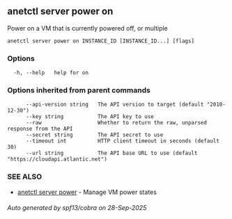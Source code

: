 ## anetctl server power on

Power on a VM that is currently powered off, or multiple

```
anetctl server power on INSTANCE_ID [INSTANCE_ID...] [flags]
```

### Options

```
  -h, --help   help for on
```

### Options inherited from parent commands

```
      --api-version string   The API version to target (default "2010-12-30")
      --key string           The API key to use
      --raw                  Whether to return the raw, unparsed response from the API
      --secret string        The API secret to use
      --timeout int          HTTP client timeout in seconds (default 30)
      --url string           The API base URL to use (default "https://cloudapi.atlantic.net")
```

### SEE ALSO

* [anetctl server power](anetctl_server_power.md)	 - Manage VM power states

###### Auto generated by spf13/cobra on 28-Sep-2025
